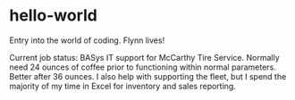 # hello-world
Entry into the world of coding. Flynn lives!

Current job status: BASys IT support for McCarthy Tire Service. Normally need 24 ounces of coffee prior to functioning within normal parameters. Better after 36 ounces. 
I also help with supporting the fleet, but I spend the majority of my time in Excel for inventory and sales reporting. 
